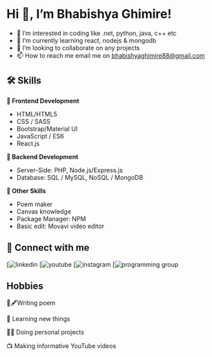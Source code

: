 # Hi 👋, I’m Bhabishya Ghimire!

- 👀 I’m interested in coding like .net, python, java, c++ etc
- 🌱 I’m currently learning react, nodejs & mongodb
- 💞️ I’m looking to collaborate on any projects
- 📫 How to reach me  email me on bhabishyaghimire88@gmail.com


## 🛠 Skills

**🎨 Frontend Development**
- HTML/HTML5
- CSS / SASS
- Bootstrap/Material UI
- JavaScript / ES6 
- React.js

**📌 Backend Development**
- Server-Side: PHP, Node.js/Express.js
- Database: SQL / MySQL, NoSQL / MongoDB 

**🎁 Other Skills**
- Poem maker
- Canvas knowledge
- Package Manager: NPM
- Basic edit: Movavi video editor

## 🔗 Connect with me
[![linkedin](https://www.linkedin.com/in/bhabishya-ghimire-655286221/)
[![youtube](https://www.youtube.com/c/FutureTechnical88)
[![instagram](https://www.instagram.com/futuretechnical77/)
[![programming group](https://www.facebook.com/groups/284428180426250)


## Hobbies

📜🖋Writing poem

🧠 Learning new things

👨‍💻 Doing personal projects

📺 Making informative YouTube videos





<!---
Bhabishya-123/Bhabishya-123 is a ✨ special ✨ repository because its `README.md` (this file) appears on your GitHub profile.
You can click the Preview link to take a look at your changes.
--->

